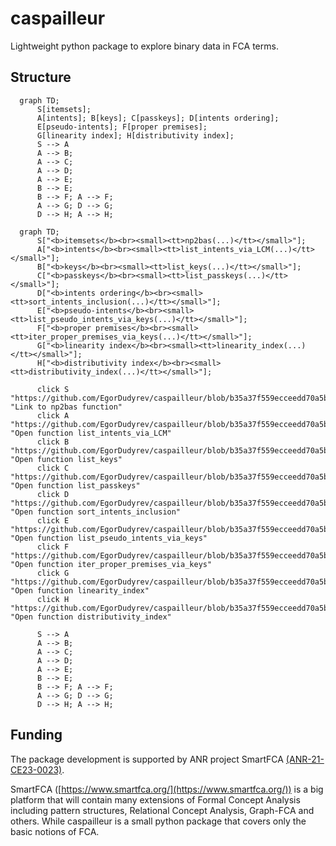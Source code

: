 # caspailleur

Lightweight python package to explore binary data in FCA terms.


## Structure
```mermaid
  graph TD;
      S[itemsets];
      A[intents]; B[keys]; C[passkeys]; D[intents ordering]; 
      E[pseudo-intents]; F[proper premises];
      G[linearity index]; H[distributivity index];
      S --> A
      A --> B;
      A --> C;
      A --> D;
      A --> E; 
      B --> E;  
      B --> F; A --> F; 
      A --> G; D --> G;
      D --> H; A --> H; 
```

```mermaid
  graph TD;
      S["<b>itemsets</b><br><small><tt>np2bas(...)</tt></small>"];
      A["<b>intents</b><br><small><tt>list_intents_via_LCM(...)</tt></small>"];
      B["<b>keys</b><br><small><tt>list_keys(...)</tt></small>"];
      C["<b>passkeys</b><br><small><tt>list_passkeys(...)</tt></small>"];
      D["<b>intents ordering</b><br><small><tt>sort_intents_inclusion(...)</tt></small>"]; 
      E["<b>pseudo-intents</b><br><small><tt>list_pseudo_intents_via_keys(...)</tt></small>"];
      F["<b>proper premises</b><br><small><tt>iter_proper_premises_via_keys(...)</tt></small>"];
      G["<b>linearity index</b><br><small><tt>linearity_index(...)</tt></small>"];
      H["<b>distributivity index</b><br><small><tt>distributivity_index(...)</tt></small>"];
      
      click S "https://github.com/EgorDudyrev/caspailleur/blob/b35a37f559ecceedd70a5b72301707a4ca94201c/caspailleur/base_functions.py#L43" "Link to np2bas function"
      click A "https://github.com/EgorDudyrev/caspailleur/blob/b35a37f559ecceedd70a5b72301707a4ca94201c/caspailleur/mine_equivalence_classes.py#L12" "Open function list_intents_via_LCM"
      click B "https://github.com/EgorDudyrev/caspailleur/blob/b35a37f559ecceedd70a5b72301707a4ca94201c/caspailleur/mine_equivalence_classes.py#L107" "Open function list_keys"
      click C "https://github.com/EgorDudyrev/caspailleur/blob/b35a37f559ecceedd70a5b72301707a4ca94201c/caspailleur/mine_equivalence_classes.py#L159" "Open function list_passkeys"
      click D "https://github.com/EgorDudyrev/caspailleur/blob/b35a37f559ecceedd70a5b72301707a4ca94201c/caspailleur/order.py#L28" "Open function sort_intents_inclusion"
      click E "https://github.com/EgorDudyrev/caspailleur/blob/b35a37f559ecceedd70a5b72301707a4ca94201c/caspailleur/implication_bases.py#L59" "Open function list_pseudo_intents_via_keys"
      click F "https://github.com/EgorDudyrev/caspailleur/blob/b35a37f559ecceedd70a5b72301707a4ca94201c/caspailleur/implication_bases.py#L45" "Open function iter_proper_premises_via_keys"
      click G "https://github.com/EgorDudyrev/caspailleur/blob/b35a37f559ecceedd70a5b72301707a4ca94201c/caspailleur/indices.py#L9" "Open function linearity_index"
      click H "https://github.com/EgorDudyrev/caspailleur/blob/b35a37f559ecceedd70a5b72301707a4ca94201c/caspailleur/indices.py#L25" "Open function distributivity_index"
      
      S --> A
      A --> B;
      A --> C;
      A --> D;
      A --> E; 
      B --> E;  
      B --> F; A --> F; 
      A --> G; D --> G;
      D --> H; A --> H; 
```


## Funding

The package development is supported by ANR project SmartFCA [(ANR-21-CE23-0023)](https://anr.fr/Projet-ANR-21-CE23-0023).

SmartFCA ([https://www.smartfca.org/](https://www.smartfca.org/)) is a big platform that will contain many extensions
of Formal Concept Analysis including pattern structures, Relational Concept Analysis, Graph-FCA and others. 
While caspailleur is a small python package that covers only the basic notions of FCA. 